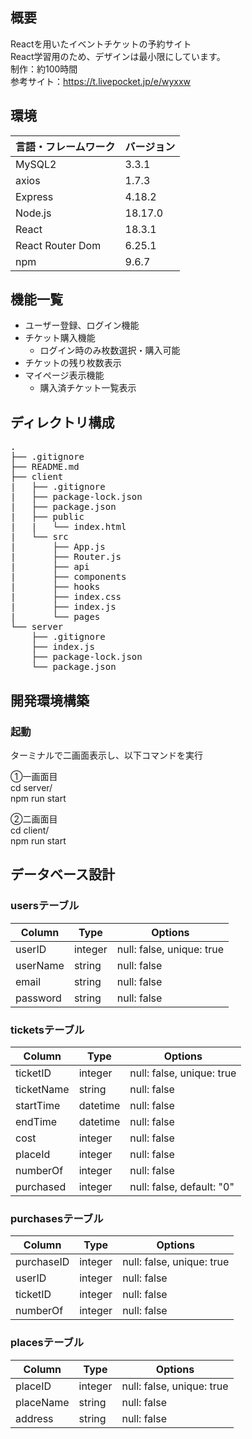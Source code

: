 ## 概要

 Reactを用いたイベントチケットの予約サイト<br >
 React学習用のため、デザインは最小限にしています。<br >
 制作：約100時間<br >
 参考サイト：https://t.livepocket.jp/e/wyxxw


## 環境

| 言語・フレームワーク  | バージョン |
| --------------------- | ---------- |
| MySQL2                 | 3.3.1        |
| axios                 | 1.7.3        |
| Express                 | 4.18.2        |
| Node.js               | 18.17.0    |
| React                 | 18.3.1     |
| React Router Dom                 | 6.25.1     |
| npm             |  9.6.7      |


## 機能一覧

- ユーザー登録、ログイン機能
- チケット購入機能
  - ログイン時のみ枚数選択・購入可能
- チケットの残り枚数表示
- マイページ表示機能
  - 購入済チケット一覧表示


## ディレクトリ構成
<pre>
.
├── .gitignore
├── README.md
├── client
|   ├── .gitignore
|   ├── package-lock.json
|   ├── package.json
|   ├── public
|   |   └── index.html
|   └── src
|       ├── App.js
|       ├── Router.js
|       ├── api
|       ├── components
|       ├── hooks
|       ├── index.css
|       ├── index.js
|       └── pages
└── server
    ├── .gitignore
    ├── index.js
    ├── package-lock.json
    └── package.json
</pre>


## 開発環境構築

### 起動

ターミナルで二画面表示し、以下コマンドを実行

①一画面目<br >
cd server/<br >
npm run start

②二画面目<br >
cd client/<br >
npm run start


## データベース設計

### usersテーブル
| Column             | Type       | Options                        |
| ------------------ | ---------- | ------------------------------ |
| userID             | integer    | null: false, unique: true      |
| userName           | string     | null: false                    |
| email              | string     | null: false                    |
| password           | string     | null: false                    |

### ticketsテーブル
| Column             | Type       | Options                        |
| ------------------ | ---------- | ------------------------------ |
| ticketID           | integer    | null: false, unique: true      |
| ticketName         | string     | null: false                    |
| startTime          | datetime   | null: false                    |
| endTime            | datetime   | null: false                    |
| cost               | integer    | null: false                    |
| placeId            | integer    | null: false                    |
| numberOf           | integer    | null: false                    |
| purchased          | integer    | null: false, default: "0"      |

### purchasesテーブル
| Column             | Type       | Options                        |
| ------------------ | ---------- | ------------------------------ |
| purchaseID         | integer    | null: false, unique: true      |
| userID             | integer    | null: false                    |
| ticketID           | integer    | null: false                    |
| numberOf           | integer    | null: false                    |

### placesテーブル
| Column             | Type       | Options                        |
| ------------------ | ---------- | ------------------------------ |
| placeID            | integer    | null: false, unique: true      |
| placeName          | string     | null: false                    |
| address            | string     | null: false                    |
